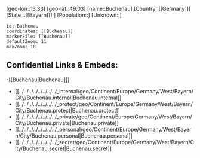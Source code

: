 ﻿---
location: [49.03,13.33]
mapzoom: [7,12] 
mapmarker: city 
type: City
tags:
- geo/City


SpocWebEntityId: 29395
isDeleted: false
confidential: public

---
[geo-lon::13.33]
[geo-lat::49.03]
[name::Buchenau]
[Country::[[Germany]]]
[State ::[[Bayern]]] ]
[Population::]
[Unknown::]


```leaflet
id: Buchenau
coordinates: [[Buchenau]]
markerFile: [[Buchenau]]
defaultZoom: 11 
maxZoom: 18
```


## Confidential Links & Embeds: 
-[[Buchenau|Buchenau]]] 
- [[../../../../../../../../_internal/geo/Continent/Europe/Germany/West/Bayern/City/Buchenau.internal|Buchenau.internal]] 
- [[../../../../../../../../_protect/geo/Continent/Europe/Germany/West/Bayern/City/Buchenau.protect|Buchenau.protect]] 
- [[../../../../../../../../_private/geo/Continent/Europe/Germany/West/Bayern/City/Buchenau.private|Buchenau.private]] 
- [[../../../../../../../../_personal/geo/Continent/Europe/Germany/West/Bayern/City/Buchenau.personal|Buchenau.personal]] 
- [[../../../../../../../../_secret/geo/Continent/Europe/Germany/West/Bayern/City/Buchenau.secret|Buchenau.secret]] 
